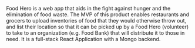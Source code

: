 Food Hero is a web app that aids in the fight against hunger and the elimination of food waste. The MVP of this product enables restaurants and grocers to upload inventories of food that they would otherwise throw out, and list their location so that it can be picked up by a Food Hero (volunteer) to take to an organization (e.g. Food Bank) that will distribute it to those in need. It is a full-stack React Application with a Mongo backend.